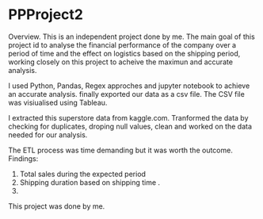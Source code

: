 # PPProject2
Overview.
This is an independent project done by me. The main goal of this project id to analyse the financial performance of the company over a period of time and the effect on logistics based on the shipping period, working closely on this project to acheive the maximun and accurate analysis.

I used Python, Pandas, Regex approches and jupyter notebook to achieve an accurate analysis. finally exported our data as a csv file.
The CSV file was visiualised using Tableau.

I extracted this superstore data from kaggle.com. Tranformed the data by checking for duplicates, droping null values, clean and worked on the data needed for our analysis. 

The ETL process was time demanding but it was worth the outcome.
Findings:
1. Total sales during the expected period
2. Shipping duration based on shipping time .
3. 
This project was done by me. 
